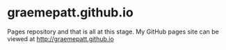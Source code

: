 graemepatt.github.io
====================

Pages repository and that is all at this stage. My GitHub pages site can be viewed at http://graemepatt.github.io 
